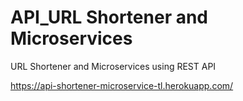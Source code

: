 # API_URL Shortener and Microservices
URL Shortener and Microservices using REST API

https://api-shortener-microservice-tl.herokuapp.com/
